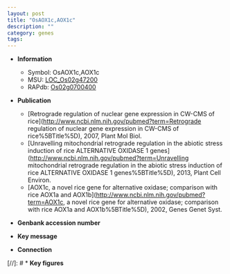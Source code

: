```yaml
---
layout: post
title: "OsAOX1c,AOX1c"
description: ""
category: genes
tags: 
---
```


* **Information**  
    + Symbol: OsAOX1c,AOX1c  
    + MSU: [LOC_Os02g47200](http://rice.plantbiology.msu.edu/cgi-bin/ORF_infopage.cgi?orf=LOC_Os02g47200)  
    + RAPdb: [Os02g0700400](http://rapdb.dna.affrc.go.jp/viewer/gbrowse_details/irgsp1?name=Os02g0700400)  

* **Publication**  
    + [Retrograde regulation of nuclear gene expression in CW-CMS of rice](http://www.ncbi.nlm.nih.gov/pubmed?term=Retrograde regulation of nuclear gene expression in CW-CMS of rice%5BTitle%5D), 2007, Plant Mol Biol.
    + [Unravelling mitochondrial retrograde regulation in the abiotic stress induction of rice ALTERNATIVE OXIDASE 1 genes](http://www.ncbi.nlm.nih.gov/pubmed?term=Unravelling mitochondrial retrograde regulation in the abiotic stress induction of rice ALTERNATIVE OXIDASE 1 genes%5BTitle%5D), 2013, Plant Cell Environ.
    + [AOX1c, a novel rice gene for alternative oxidase; comparison with rice AOX1a and AOX1b](http://www.ncbi.nlm.nih.gov/pubmed?term=AOX1c, a novel rice gene for alternative oxidase; comparison with rice AOX1a and AOX1b%5BTitle%5D), 2002, Genes Genet Syst.

* **Genbank accession number**  

* **Key message**  

* **Connection**  

[//]: # * **Key figures**  


